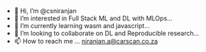 - 👋 Hi, I’m @csniranjan
- 👀 I’m interested in Full Stack ML and DL with MLOps...
- 🌱 I’m currently learning wasm and javascript...
- 💞️ I’m looking to collaborate on DL and Reproducible research...
- 📫 How to reach me ... niranjan.a@carscan.co.za

<!---
csniranjan/csniranjan is a ✨ special ✨ repository because its `README.md` (this file) appears on your GitHub profile.
You can click the Preview link to take a look at your changes.
--->
